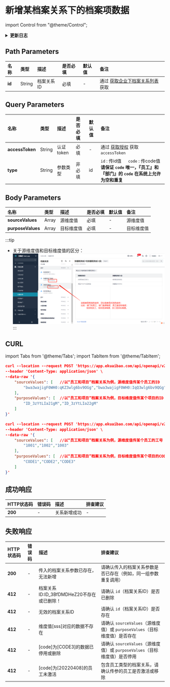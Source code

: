 # 新增某档案关系下的档案项数据

import Control from "@theme/Control";

<Control
method="POST"
url="/api/openapi/v2.1/recordLink/add/$`id`"
/>

<details>
  <summary><b>更新日志</b></summary>
  <div>

  [**1.4.0**](/docs/open-api/notice/update-log#140) -> 🐞 更新了校验逻辑，档案关系类型共六种，全都做参数校验，若传入已删除参数则报错<br/>
  &emsp; &emsp; &emsp; &emsp; &emsp; ● **未激活/已移除** 员工，不能进行任何档案关系数据操作。<br/>
  &emsp; &emsp; &emsp; &emsp; &emsp; ● body参数里传多个值时，校验参数任意一个不存在则报错。<br/>
  &emsp; &emsp; -> 🐞 无效果的新增返回信息提示。<br/>
  [**1.3.0**](/docs/open-api/notice/update-log#130) -> 🆕 新增 `type` 类型参数，支持 `id` 或 `code` 传参。<br/>
  [**1.2.0**](/docs/open-api/notice/update-log#120) -> 🚀 接口升级 `v2.1` 版本，修复了传其他类型自定义档案项ID（非档案关系配置的类型）可以创建成功数据的问题。<br/>

  </div>
</details>

## Path Parameters

| 名称 | 类型 | 描述 | 是否必填 | 默认值 | 备注 |
| :--- | :--- | :--- | :--- |:--- | :--- |
| **id** | String | 档案关系ID | 必填 | - | 通过 [获取企业下档案关系列表](/docs/open-api/recordLink/get-dimension-relation) 获取 | 

## Query Parameters

| 名称 | 类型 | 描述 | 是否必填 | 默认值 | 备注 |
| :--- | :--- | :--- | :--- |:--- | :--- |
| **accessToken** | String | 认证token | 必填 | - | 通过 [获取授权](/docs/open-api/getting-started/auth) 获取 `accessToken` |
| **type**        | String | 参数类型   | 非必填 | id | `id` : 传id值 &emsp; `code` : 传code值<br/>**请保证 `code` 唯一，『员工』和『部门』的 `code` 在系统上允许为空和重复** |

## Body Parameters

| 名称 | 类型 | 描述 | 是否必填 | 默认值 | 备注 |
| :--- | :--- | :--- | :--- |:--- | :--- |
| **sourceValues**  | Array  | 源维度值	| 必填  | - | 源维度值 |
| **purposeValues** | Array  | 目标维度值	| 必填  | - | 目标维度值 |

:::tip
- 关于源维度值和目标维度值的区分：
![images](images/源维度与目标维度.png)
:::

## CURL
import Tabs from '@theme/Tabs';
import TabItem from '@theme/TabItem';

<Tabs>
<TabItem value="id" label="id" default>

```json
curl --location --request POST 'https://app.ekuaibao.com/api/openapi/v2.1/recordLink/add/$ID_3BFuV7KbVDw?accessToken=ID_3BFuV7KbNDw:bwa3wajigF0WH0&type=id' \
--header 'Content-Type: application/json' \
--data-raw '{
    "sourceValues": [   //以“员工和项目”档案关系为例，源维度值传某个员工的ID
        "bwa3wajigF0WH0:qKZ3wlg6bv9OGg","bwa3wajigF0WH0:IqQ3wlg6bv9QGg"
    ],
    "purposeValues": [  //以“员工和项目”档案关系为例，目标维度值传某个项目的ID
        "ID_3zYtLIa21gM","ID_3zYtLIa22gM"
    ]
}'
```
</TabItem>
<TabItem value="code" label="code">

```json
curl --location --request POST 'https://app.ekuaibao.com/api/openapi/v2.1/recordLink/add/$ID_3BFuV7KbVDw?accessToken=ID_3BFuV7KbNDw:bwa3wajigF0WH0&type=code' \
--header 'Content-Type: application/json' \
--data-raw '{
    "sourceValues": [   //以“员工和项目”档案关系为例，源维度值传某个员工的工号（CODE)
        "1001","1002","1003"
    ],
    "purposeValues": [  //以“员工和项目”档案关系为例，目标维度值传某个项目的CODE
        "CODE1","CODE2","CODE3"
    ]
}'
```
</TabItem>
</Tabs>

## 成功响应
| HTTP状态码 | 错误码 | 描述 | 排查建议 |
| :--- | :--- | :--- | :--- |
| **200** | - | 关系新增成功 | - |

## 失败响应
| HTTP状态码 | 错误码 | 描述 | 排查建议 |
| :--- | :--- | :--- | :--- |
| **200** | - | 传入的档案关系参数已存在，无法新增         | 请确认传入的档案关系参数是否已存在（例如，同一组参数重复调用）| 
| **412** | - | 档案关系ID:ID_3BfDMDHeZ20不存在或已删除！| 请确认 `id`（档案关系ID）是否已删除 | 
| **412** | - | 无效的档案关系ID                       | 请确认 `id`（档案关系ID）是否存在 | 
| **412** | - | 维度值[sss]对应的数据不存在              | 请确认 `sourceValues`（源维度值）或 `purposeValues`（目标维度值）是否存在 | 
| **412** | - | [code]为[CODE3]的数据已停用或删除       | 请确认 `sourceValues`（源维度值）或 `purposeValues`（目标维度值）是否停用 | 
| **412** | - | [code]为[20220408]的员工未激活         | 包含员工类型的档案关系，请确认传参的员工是否激活或移除 |


